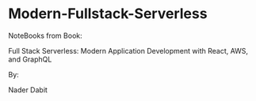 # Modern-Fullstack-Serverless

NoteBooks from Book: 

Full Stack Serverless: Modern Application Development with React, AWS, and GraphQL 

By:

Nader Dabit 
